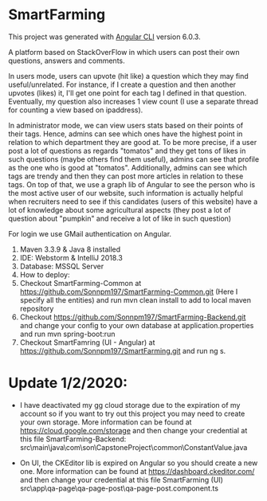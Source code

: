 # SmartFarming

This project was generated with [Angular CLI](https://github.com/angular/angular-cli) version 6.0.3.

A platform based on StackOverFlow in which users can post their own questions, answers and comments.

In users mode, users can upvote (hit like) a question which they may find useful/unrelated. For instance, if I create a question and then another upvotes (likes) it, I'll get one point for each tag I defined in that question. Eventually, my question also increases 1 view count (I use a separate thread for counting a view based on ipaddress).

In administrator mode, we can view users stats based on their points of their tags. Hence, admins can see which ones have the highest point in relation to which department they are good at. To be more precise, if a user post a lot of questions as regards "tomatos" and they get tons of likes in such questions (maybe others find them useful), admins can see that profile as the one who is good at "tomatos". Additionally, admins can see which tags are trendy and then they can post more articles in relation to these tags. On top of that, we use a graph lib of Angular to see the person who is the most active user of our website, such information is actually helpful when recruiters need to see if this candidates (users of this website) have a lot of knowledge about some agricultural aspects (they post a lot of question about "pumpkin" and receive a lot of like in such question)

For login we use GMail authentication on Angular. 

1. Maven 3.3.9 & Java 8 installed
2. IDE: Webstorm & IntelliJ 2018.3
3. Database: MSSQL Server
4. How to deploy:
5. Checkout SmartFarming-Common at https://github.com/Sonnpm197/SmartFarming-Common.git (Here I specify all the entities) and run mvn clean install to add to local maven repository
6. Checkout https://github.com/Sonnpm197/SmartFarming-Backend.git and change your config to your own database at application.properties and run mvn spring-boot:run
7. Checkout SmartFamring (UI - Angular) at https://github.com/Sonnpm197/SmartFarming.git and run ng s.

# Update 1/2/2020:

- I have deactivated my gg cloud storage due to the expiration of my account so if you want to try out this project you may need to create your own storage. More information can be found at https://cloud.google.com/storage and then change your credential at this file SmartFarming-Backend: src\main\java\com\son\CapstoneProject\common\ConstantValue.java

- On UI, the CKEditor lib is expired on Angular so you should create a new one. More information can be found at https://dashboard.ckeditor.com/ and then change your credential at this file SmartFarming (UI) src\app\qa-page\qa-page-post\qa-page-post.component.ts
